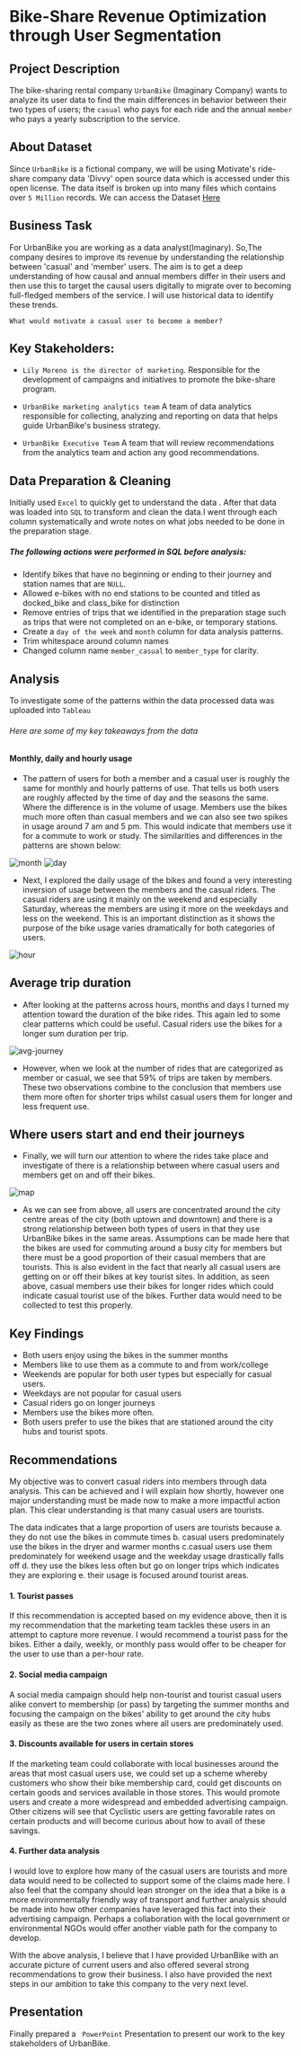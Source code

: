 
# Bike-Share Revenue Optimization through User Segmentation

## Project Description

The bike-sharing rental company `UrbanBike` (Imaginary Company) wants to analyze its user data to find the main differences in behavior between their two types of users; the `casual` who pays for each ride and the annual `member` who pays a yearly subscription to the service.

## About Dataset
Since `UrbanBike` is a fictional company, we will be using Motivate's ride-share company data 'Divvy' open source data which is accessed under this open license. The data itself is broken up into many files which contains over `5 Million` records.
We can access the Dataset [Here](https://www.kaggle.com/datasets/muliadea/cylistic-bike-share-202110-to-202209)

 ## Business Task
 For UrbanBike you are working as a data analyst(Imaginary). So,The company desires to improve its revenue by understanding the relationship between 'casual' and 'member' users. The aim is to get a deep understanding of how causal and annual members differ in their users and then use this to target the causal users digitally to migrate over to becoming full-fledged members of the service. I will use historical data to identify these trends.

`What would motivate a casual user to become a member?`

 ## Key Stakeholders:
 
- `Lily Moreno is the director of marketing`. Responsible for the development of campaigns and initiatives to promote the bike-share program.

- `UrbanBike marketing analytics team` A team of data analytics responsible for collecting, analyzing and reporting on data that helps guide UrbanBike's business strategy.

- `UrbanBike Executive Team` A team that will review recommendations from the analytics team and action any good recommendations.

## Data Preparation & Cleaning

Initially used `Excel` to quickly get to understand the data . After that data was loaded into `SQL` to transform and clean the data.I went through each column systematically and wrote notes on what jobs needed to be done in the preparation stage. 

##### The following actions were performed in SQL before analysis:

- Identify bikes that have no beginning or ending to their journey and station names that are `NULL`.
- Allowed e-bikes with no end stations to be counted and titled as docked_bike and class_bike for distinction
- Remove entries of trips that we identified in the preparation stage such as trips that were not completed on an e-bike, or temporary stations.
- Create a `day of the week` and `month` column for data analysis patterns.
- Trim whitespace around column names
- Changed column name `member_casual` to `member_type` for clarity.

## Analysis
To investigate some of the patterns within the data processed data was uploaded into `Tableau`
###### Here are some of my key takeaways from the data
#### Monthly, daily and hourly usage
- The pattern of users for both a member and a casual user is roughly the same for monthly and hourly patterns of use. That tells us both users are roughly affected by the time of day and the seasons the same. Where the difference is in the volume of usage. Members use the bikes much more often than casual members and we can also see two spikes in usage around 7 am and 5 pm. This would indicate that members use it for a commute to work or study. The similarities and differences in the patterns are shown below:

![month](https://user-images.githubusercontent.com/118670053/223502720-d5639588-0d9b-42c8-ba33-f1d8b72755f7.png)
![day](https://user-images.githubusercontent.com/118670053/223503214-8985334b-200b-4f37-bc97-b93240c24080.png)

- Next, I explored the daily usage of the bikes and found a very interesting inversion of usage between the members and the casual riders. The casual riders are using it mainly on the weekend and especially Saturday, whereas the members are using it more on the weekdays and less on the weekend. This is an important distinction as it shows the purpose of the bike usage varies dramatically for both categories of users.

![hour](https://user-images.githubusercontent.com/118670053/223503524-f2db6ee8-4ace-4244-b5ef-28dc2defda6d.png)

## Average trip duration

- After looking at the patterns across hours, months and days I turned my attention toward the duration of the bike rides. This again led to some clear patterns which could be useful. Casual riders use the bikes for a longer sum duration per trip.

![avg-journey](https://user-images.githubusercontent.com/118670053/223504332-56c2dfb4-b4d9-472c-957b-c6f71932ae0c.png)

- However, when we look at the number of rides that are categorized as member or casual, we see that 59% of trips are taken by members. These two observations combine to the conclusion that members use them more often for shorter trips whilst casual users them for longer and less frequent use.

## Where users start and end their journeys
 - Finally, we will turn our attention to where the rides take place and investigate of there is a relationship between where casual users and members get on and off their bikes.
 
 ![map](https://user-images.githubusercontent.com/118670053/223505439-f7f16f83-89d5-4384-963f-cad481c934df.png)

 - As we can see from above, all users are concentrated around the city centre areas of the city (both uptown and downtown) and there is a strong relationship between both types of users in that they use UrbanBike bikes in the same areas. Assumptions can be made here that the bikes are used for commuting around a busy city for members but there must be a good proportion of their casual members that are tourists. This is also evident in the fact that nearly all casual users are getting on or off their bikes at key tourist sites. In addition, as seen above, casual members use their bikes for longer rides which could indicate casual tourist use of the bikes. Further data would need to be collected to test this properly.
 
## Key Findings
- Both users enjoy using the bikes in the summer months
- Members like to use them as a commute to and from work/college
- Weekends are popular for both user types but especially for casual users.
- Weekdays are not popular for casual users
- Casual riders go on longer journeys
- Members use the bikes more often.
- Both users prefer to use the bikes that are stationed around the city hubs and tourist spots.

## Recommendations

My objective was to convert casual riders into members through data analysis. This can be achieved and I will explain how shortly, however one major understanding must be made now to make a more impactful action plan. This clear understanding is that many casual users are tourists.

The data indicates that a large proportion of users are tourists because a. they do not use the bikes in commute times b. casual users predominately use the bikes in the dryer and warmer months c.casual users use them predominately for weekend usage and the weekday usage drastically falls off d. they use the bikes less often but go on longer trips which indicates they are exploring e. their usage is focused around tourist areas.

#### 1. Tourist passes
If this recommendation is accepted based on my evidence above, then it is my recommendation that the marketing team tackles these users in an attempt to capture more revenue. I would recommend a tourist pass for the bikes. Either a daily, weekly, or monthly pass would offer to be cheaper for the user to use than a per-hour rate.

#### 2. Social media campaign
A social media campaign should help non-tourist and tourist casual users alike convert to membership (or pass) by targeting the summer months and focusing the campaign on the bikes' ability to get around the city hubs easily as these are the two zones where all users are predominately used.

#### 3. Discounts available for users in certain stores
If the marketing team could collaborate with local businesses around the areas that most casual users use, we could set up a scheme whereby customers who show their bike membership card, could get discounts on certain goods and services available in those stores. This would promote users and create a more widespread and embedded advertising campaign. Other citizens will see that Cyclistic users are getting favorable rates on certain products and will become curious about how to avail of these savings.

#### 4. Further data analysis
I would love to explore how many of the casual users are tourists and more data would need to be collected to support some of the claims made here. I also feel that the company should lean stronger on the idea that a bike is a more environmentally friendly way of transport and further analysis should be made into how other companies have leveraged this fact into their advertising campaign. Perhaps a collaboration with the local government or environmental NGOs would offer another viable path for the company to develop.

 With the above analysis, I believe that I have provided UrbanBike with an accurate picture of current users and also offered several strong recommendations to grow their business. I also have provided the next steps in our ambition to take this company to the very next level.
 ## Presentation
 
 Finally prepared a ` PowerPoint` Presentation to present our work to the key stakeholders of UrbanBike.
